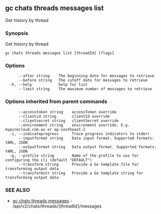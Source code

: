 ## gc chats threads messages list

Get history by thread

### Synopsis

Get history by thread

```
gc chats threads messages list [threadId] [flags]
```

### Options

```
      --after string    The beginning date for messages to retrieve
      --before string   The cutoff date for messages to retrieve
  -h, --help            help for list
      --limit string    The maximum number of messages to retrieve
```

### Options inherited from parent commands

```
      --accesstoken string    accessToken override
      --clientid string       clientId override
      --clientsecret string   clientSecret override
      --environment string    environment override. E.g. mypurecloud.com.au or ap-southeast-2
  -i, --indicateprogress      Trace progress indicators to stderr
      --inputformat string    Data input format. Supported formats: YAML, JSON
      --outputformat string   Data output format. Supported formats: YAML, JSON
  -p, --profile string        Name of the profile to use for configuring the cli (default "DEFAULT")
      --transform string      Provide a Go template file for transforming output data
      --transformstr string   Provide a Go template string for transforming output data
```

### SEE ALSO

* [gc chats threads messages](gc_chats_threads_messages.html)	 - /api/v2/chats/threads/{threadId}/messages



